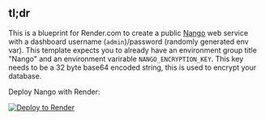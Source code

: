 ## tl;dr
This is a blueprint for Render.com to create a public [Nango](https://nango.dev) web service with a dashboard username (`admin`)/password (randomly generated env var). This template expects you to already have an environment group title "Nango" and an environment varirable `NANGO_ENCRYPTION_KEY`. This key needs to be a 32 byte base64 encoded string, this is used to encrypt your database.

Deploy Nango with Render:

[![Deploy to Render](https://render.com/images/deploy-to-render-button.svg)](https://render.com/deploy?repo=https://github.com/R0-Software/nango-render)